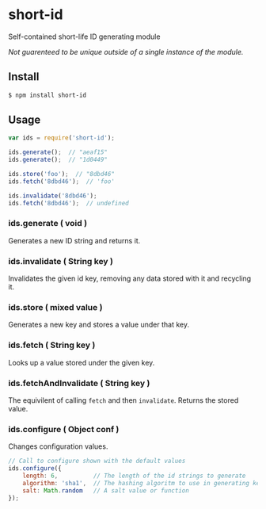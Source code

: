 # short-id

Self-contained short-life ID generating module

_Not guarenteed to be unique outside of a single instance of the module._

## Install

```bash
$ npm install short-id
```

## Usage

```javascript
var ids = require('short-id');

ids.generate();  // "aeaf15"
ids.generate();  // "1d0449"

ids.store('foo');  // "8dbd46"
ids.fetch('8dbd46');  // 'foo'

ids.invalidate('8dbd46');
ids.fetch('8dbd46');  // undefined
```

### ids.generate ( void )

Generates a new ID string and returns it.

### ids.invalidate ( String key )

Invalidates the given id key, removing any data stored with it and recycling it.

### ids.store ( mixed value )

Generates a new key and stores a value under that key.

### ids.fetch ( String key )

Looks up a value stored under the given key.

### ids.fetchAndInvalidate ( String key )

The equivilent of calling `fetch` and then `invalidate`. Returns the stored value.

### ids.configure ( Object conf )

Changes configuration values.

```javascript
// Call to configure shown with the default values
ids.configure({
	length: 6,          // The length of the id strings to generate
	algorithm: 'sha1',  // The hashing algoritm to use in generating keys
	salt: Math.random   // A salt value or function
});
```

